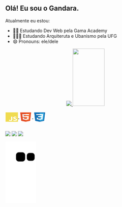 ## Olá! Eu sou o Gandara.

Atualmente eu estou:
- 🕺🏿 Estudando Dev Web pela Gama Academy
- 🧑🏿‍🏫 Estudando Arquiteruta e Ubanismo pela UFG
- 😄 Pronouns: ele/dele

<div align="center">
  <a href="https://github.com/gandara247">
  <img height="180em" src="https://github-readme-stats.vercel.app/api?username=gandara247&show_icons=true&theme=dark&include_all_commits=true&count_private=true"/>
  <img height="180em", width="100px" src="https://github-readme-stats.vercel.app/api/top-langs/?username=gandara247&layout=compact&langs_count=7&theme=dark"/>
</div>
<div style="display: inline_block"><br>
  <img align="center" alt="Rafa-Js" height="30" width="40" src="https://raw.githubusercontent.com/devicons/devicon/master/icons/javascript/javascript-plain.svg">  
  <img align="center" alt="Rafa-HTML" height="30" width="40" src="https://raw.githubusercontent.com/devicons/devicon/master/icons/html5/html5-original.svg">
  <img align="center" alt="Rafa-CSS" height="30" width="40" src="https://raw.githubusercontent.com/devicons/devicon/master/icons/css3/css3-original.svg">
  
  ##
  
  <div>  
  <a href = "mailto:gustavogandarasilva@gmail.com"><img src="https://img.shields.io/badge/-Gmail-%23333?style=for-the-badge&logo=gmail&logoColor=white" target="_blank"></a>
  <a href="https://www.linkedin.com/in/gandara-silva" target="_blank"><img src="https://img.shields.io/badge/-LinkedIn-%230077B5?style=for-the-badge&logo=linkedin&logoColor=white" target="_blank"></a> 
  <a href="https://wa.me/+5562985403905" target="_blank"><img src="https://img.shields.io/badge/WhatsApp-25D366?style=for-the-badge&logo=whatsapp&logoColor=white"</a>
 
  ![Snake animation](https://github.com/gandara247/gandara247/blob/output/github-contribution-grid-snake.svg)
 
</div>
